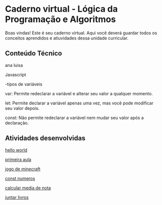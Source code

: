 # Caderno virtual - Lógica da Programação e Algoritmos
Boas vindas! Este é seu caderno virtual. Aqui você deverá guardar todos os conceitos aprendidos e atiuvidades dessa unidade curricular. 


## Conteúdo Técnico
ana luisa

Javascript

-tipos de variáveis

var: Permite redeclarar a variável e alterar seu valor a qualquer momento.

let: Permite declarar a variável apenas uma vez, mas você pode modificar seu valor depois.

const: Não permite redeclarar a variável nem mudar seu valor após a declaração.

## Atividades desenvolvidas

[hello world](https://codepen.io/Ana000_4/pen/yLdERwp)

[primeira aula](https://codepen.io/Ana000_4/pen/MWMXPxV)

[jogo de minecraft](https://codepen.io/Ana000_4/pen/gOVrQmm)

[const numeros](https://codepen.io/Ana000_4/pen/dyBazBy)

[calcular media de nota](https://codepen.io/Ana000_4/pen/YzogKJp)

[juntar livros](https://codepen.io/Ana000_4/pen/xxoYvxp)




